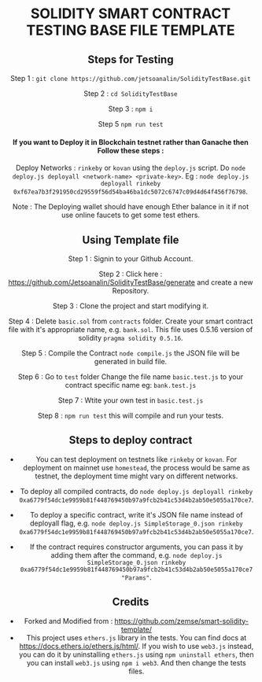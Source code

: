 <h1 align="center">SOLIDITY SMART CONTRACT TESTING BASE FILE TEMPLATE</h1>
<center>

## Steps for Testing

Step 1 :
`git clone https://github.com/jetsoanalin/SolidityTestBase.git`

Step 2 :
`cd SolidityTestBase`

Step 3 :
`npm i`

Step 5
`npm run test` 

#### If you want to Deploy it in Blockchain testnet rather than Ganache then Follow these steps :

Deploy Networks : `rinkeby` or `kovan` using the `deploy.js` script. Do `node deploy.js deployall <network-name> <private-key>`.
Eg : `node deploy.js deployall rinkeby 0xf67ea7b3f291950cd29559f56d54ba46ba1dc5072c6747c09d4d64f456f76798`. 

Note : The Deploying wallet should have enough Ether balance in it if not use online faucets to get some test ethers.

## Using Template file 

Step 1 :
Signin to your Github Account.

Step 2 :
Click here : https://github.com/Jetsoanalin/SolidityTestBase/generate and create a new Repository.

Step 3 :
Clone the project and start modifying it.

Step 4 :
Delete `basic.sol` from `contracts` folder. Create your smart contract file with it's appropriate name, e.g. `bank.sol`. 
This file uses 0.5.16 version of solidity `pragma solidity 0.5.16`.

Step 5 :
Compile the Contract `node compile.js` the JSON file will be generated in build file.

Step 6 :
Go to `test` folder Change the file name `basic.test.js` to your contract specific name eg: `bank.test.js`

Step 7 :
Wtite your own test in `basic.test.js` 

Step 8 :
`npm run test` this will compile and run your tests.

## Steps to deploy contract
- You can test deployment on testnets like `rinkeby` or `kovan`. For deployment on mainnet use `homestead`, the process would be same as testnet, the deployment time might vary on different networks.

- To deploy all compiled contracts, do `node deploy.js deployall rinkeby 0xa6779f54dc1e9959b81f448769450b97a9fcb2b41c53d4b2ab50e5055a170ce7`.

- To deploy a specific contract, write it's JSON file name instead of deployall flag, e.g. `node deploy.js SimpleStorage_0.json rinkeby 0xa6779f54dc1e9959b81f448769450b97a9fcb2b41c53d4b2ab50e5055a170ce7`.

- If the contract requires constructor arguments, you can pass it by adding them after the command, e.g. `node deploy.js SimpleStorage_0.json rinkeby 0xa6779f54dc1e9959b81f448769450b97a9fcb2b41c53d4b2ab50e5055a170ce7 "Params"`.

## Credits
- Forked and Modified from : https://github.com/zemse/smart-solidity-template/
- This project uses `ethers.js` library in the tests. You can find docs at https://docs.ethers.io/ethers.js/html/. If you wish to use `web3.js` instead, you can do it by uninstalling `ethers.js` using `npm uninstall ethers`, then you can install `web3.js` using `npm i web3`. And then change the tests files.
